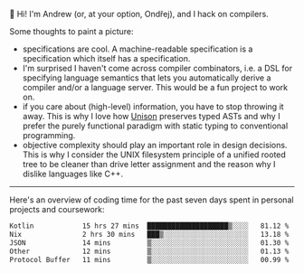 :wave: Hi! I'm Andrew (or, at your option, Ondřej), and I hack on compilers. 

Some thoughts to paint a picture:
- specifications are cool. A machine-readable specification is a specification which itself has a specification.
- I'm surprised I haven't come across compiler combinators, i.e. a DSL for specifying language semantics that lets you automatically derive a compiler and/or a language server. This would be a fun project to work on.
- if you care about (high-level) information, you have to stop throwing it away. This is why I love how [Unison](https://github.com/unisonweb/unison) preserves typed ASTs and why I prefer the purely functional paradigm with static typing to conventional programming.
- objective complexity should play an important role in design decisions. This is why I consider the UNIX filesystem principle of a unified rooted tree to be cleaner than drive letter assignment and the reason why I dislike languages like C++.

---

Here's an overview of coding time for the past seven days spent in personal projects and coursework:
<!--START_SECTION:waka-->

```txt
Kotlin            15 hrs 27 mins  ████████████████████▒░░░░   81.12 %
Nix               2 hrs 30 mins   ███▒░░░░░░░░░░░░░░░░░░░░░   13.18 %
JSON              14 mins         ▒░░░░░░░░░░░░░░░░░░░░░░░░   01.30 %
Other             12 mins         ▒░░░░░░░░░░░░░░░░░░░░░░░░   01.13 %
Protocol Buffer   11 mins         ▒░░░░░░░░░░░░░░░░░░░░░░░░   00.99 %
```

<!--END_SECTION:waka-->

<!--
**viluon/viluon** is a ✨ _special_ ✨ repository because its `README.md` (this file) appears on your GitHub profile.

Here are some ideas to get you started:

- 🔭 I’m currently working on ...
- 🌱 I’m currently learning ...
- 👯 I’m looking to collaborate on ...
- 🤔 I’m looking for help with ...
- 💬 Ask me about ...
- 📫 How to reach me: ...
- 😄 Pronouns: ...
- ⚡ Fun fact: ...
-->
